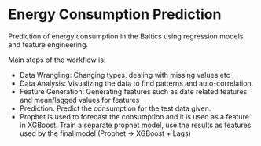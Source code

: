 # Energy Consumption Prediction

Prediction of energy consumption in the Baltics using regression models and feature engineering.

Main steps of the workflow is:

- Data Wrangling: Changing types, dealing with missing values etc
- Data Analysis: Visualizing the data to find patterns and auto-correlation.
- Feature Generation: Generating features such as date related features and mean/lagged values for features
- Prediction: Predict the consumption for the test data given.
- Prophet is used to forecast the consumption and it is used as a feature in XGBoost. Train a separate prophet model, use the results as features used by the final model (Prophet -> XGBoost + Lags)

